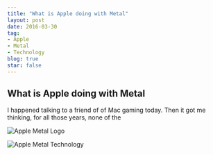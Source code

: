 ```yaml
---
title: "What is Apple doing with Metal"
layout: post
date: 2016-03-30 
tag:
- Apple 
- Metal
- Technology
blog: true
star: false
---
```


## What is Apple doing with Metal

I happened talking to a friend of of Mac gaming today. Then it got me thinking, for all those years, none of the 

![Apple Metal Logo](http://photos.appleinsidercdn.com/gallery/13162-7624-824b26b5b5904d2a3864cabc61cfda365b750913_large_2x-l.jpg)

![Apple Metal Technology](http://photos.appleinsidercdn.com/gallery/13162-7625-0e2d339400c1558dbad535dfd598b1639f2ee76a_large_2x-l.jpg)

